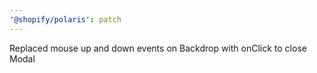 ```yaml
---
'@shopify/polaris': patch
---
```


Replaced mouse up and down events on Backdrop with onClick to close Modal
